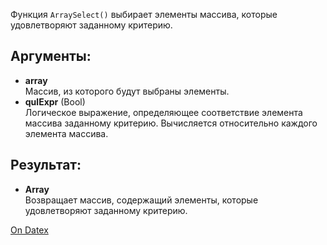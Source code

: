 Функция `ArraySelect()` выбирает элементы массива, которые удовлетворяют заданному критерию.

## Аргументы:
- **array**  
    Массив, из которого будут выбраны элементы.
- **qulExpr** (Bool)  
    Логическое выражение, определяющее соответствие элемента массива заданному критерию. Вычисляется относительно каждого элемента массива.

## Результат:
- **Array**  
    Возвращает массив, содержащий элементы, которые удовлетворяют заданному критерию.

[On Datex](http://docs.datex.ru/article.htm?id=5620250451197911705)